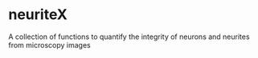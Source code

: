 # neuriteX
A collection of functions to quantify the integrity of neurons and neurites from microscopy images
